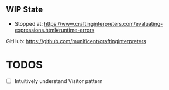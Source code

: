 ## WIP State

- Stopped at: https://www.craftinginterpreters.com/evaluating-expressions.html#runtime-errors


GitHub: https://github.com/munificent/craftinginterpreters


# TODOS
- [ ] Intuitively understand Visitor pattern

